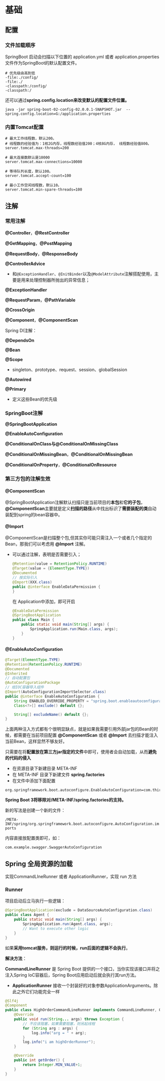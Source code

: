 # 基础

## 配置

### 文件加载顺序

SpringBoot 启动会扫描以下位置的 application.yml 或者 application.properties 文件作为SpringBoot的默认配置文件。

```shell
# 优先级由高到低
-file:./config/
-file:./
-classpath:/config/
-classpath:/
```

还可以通过**spring.config.location来改变默认的配置文件位置。**

```shell
java -jar spring-boot-02-config-02.0.0.1-SNAPSHOT.jar  --spring.config.location=G:/application.properties 
```

### 内置Tomcat配置

```properties
# 最大工作线程数，默认200。
# 线程数的经验值为：1核2G内存，线程数经验值200；4核8G内存， 线程数经验值800。
server.tomcat.max-threads=200
 
# 最大连接数默认是10000
server.tomcat.max-connections=10000
 
# 等待队列长度，默认100。
server.tomcat.accept-count=100
 
# 最小工作空闲线程数，默认10。
server.tomcat.min-spare-threads=100
```



## 注解

### 常用注解

**@Controller**，**@RestController**

**@GetMapping**，**@PostMapping**

**@RequestBody**，**@ResponseBody**

**@ControllerAdvice**

- 和`@ExceptionHandler`、`@InitBinder`以及`@ModelAttribute`注解搭配使用，主要是用来处理控制器所抛出的异常信息；

**@ExceptionHandler**

**@RequestParam**，**@PathVariable**

**@CrossOrigin**



**@Component**，**@ComponentScan**



Spring DI注解：

**@DependsOn**

**@Bean**

**@Scope**

- singleton、prototype、request、session、globalSession



**@Autowired**

**@Primary**

- 定义这些Bean的优先级



### SpringBoot注解

**@SpringBootApplication**

**@EnableAutoConfiguration**

**@ConditionalOnClass与@ConditionalOnMissingClass**

**@ConditionalOnMissingBean**，**@ConditionalOnMissingBean**

**@ConditionalOnProperty**，**@ConditionalOnResource**



### 第三方包的注解生效

#### @ComponentScan

@SpringBootApplication注解默认扫描只是当前项目的**本包**和**它的子包**，**@ComponentScan**主要就是定义**扫描的路径**从中找出标识了**需要装配的类**自动装配到spring的bean容器中。

#### @Import

@ComponentScan是扫描整个包,但其实你可能只需注入一个或者几个指定的Bean，那我们可以考虑用 **@Import** 注解。

- 可以通过注解，表明是否需要引入；

  ```java
  @Retention(value = RetentionPolicy.RUNTIME)
  @Target(value = {ElementType.TYPE})
  @Documented
  // 按实际引入
  @Import(XXX.class)
  public @interface EnableDataPermission {
  }
  ```

  在 Application中添加，即可开启

  ```java
  @EnableDataPermission
  @SpringBootApplication
  public class Main {
      public static void main(String[] args) {
          SpringApplication.run(Main.class, args);
      }
  }
  ```

#### @EnableAutoConfiguration

```java
@Target(ElementType.TYPE)
@Retention(RetentionPolicy.RUNTIME)
@Documented
@Inherited
// 自动配置包
@AutoConfigurationPackage
// 给IOC容器导入组件
@Import(AutoConfigurationImportSelector.class)
public @interface EnableAutoConfiguration {
    String ENABLED_OVERRIDE_PROPERTY = "spring.boot.enableautoconfiguration";
    Class<?>[] exclude() default {};

    String[] excludeName() default {};
}
```

上面两种注入方式都有个很明显缺点，就是如果我需要引用外部jar包的Bean的时候，都需要在当前项目配置 **@ComponentScan** 或者 **@Import** 去扫描才能注入当前Bean，这样显然不够友好。

只需要在将**配置放在第三方jar指定的文件**中即可，使用者会自动加载，从而**避免的代码的侵入**

- 在资源目录下新建目录 META-INF
- 在 META-INF 目录下新建文件 **spring.factories**
- 在文件中添加下面配置

```properties
org.springframework.boot.autoconfigure.EnableAutoConfiguration=com.third.bean.ConfigurationBean
```

**Spring Boot 3将移除对/META-INF/spring.factories的支持。**

新的写法是创建一个新的文件：

`/META-INF/spring/org.springframework.boot.autoconfigure.AutoConfiguration.imports`

内容直接放配置类即可，如：

```text
com.example.swagger.SwaggerAutoConfiguration
```



## Spring 全局资源的加载

实现CommandLIneRunner 或者 ApplicationRunner，实现 run 方法

### Runner

项目启动后立马执行一些逻辑：

```java
@SpringBootApplication(exclude = DataSourceAutoConfiguration.class)
public class Agent {
    public static void main(String[] args) {
        SpringApplication.run(Agent.class, args);
        // Want to execute other logic
    }
}
```

如果**采用tomcat服务，则运行的时候，run后面的逻辑不会执行**。

**解决方法**：

**CommandLineRunner** 是 Spring Boot 提供的一个接口，当你实现该接口并将之注入Spring IoC容器后，Spring Boot应用启动后就会执行其run方法。

- **ApplicationRunner** 接收一个封装好的对象参数ApplicationArguments。除此之外它们功能完全一样

```java
@Slf4j
@Component
public class HighOrderCommandLineRunner implements CommandLineRunner, Ordered {
    @Override
    public void run(String... args) throws Exception {
        // 不应该阻塞，如果需要阻塞，则另起线程
        for (String arg : args) {
            log.info("arg = " + arg);
        }
        log.info("i am highOrderRunner");
    }

    @Override
    public int getOrder() {
        return Integer.MIN_VALUE+1;
    }
}
```

